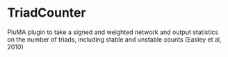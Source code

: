 # TriadCounter
PluMA plugin to take a signed and weighted network and output statistics on the number of triads, including stable and unstable counts (Easley et al, 2010)
